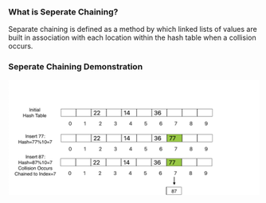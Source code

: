 ### What is Seperate Chaining?

Separate chaining is defined as a method by which linked lists of values are built in association with each location within the hash table when a collision occurs.
### Seperate Chaining Demonstration
<img src="images/chaining.png"/>

